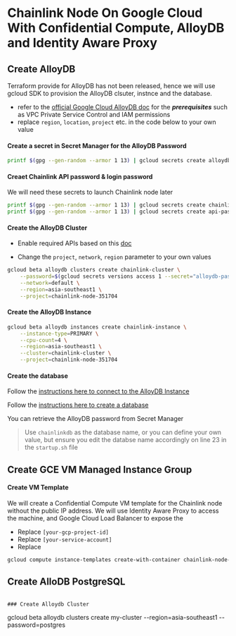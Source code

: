# Chainlink Node On Google Cloud With Confidential Compute, AlloyDB and Identity Aware Proxy 

## Create AlloyDB
Terraform provide for AlloyDB has not been released, hence we will use gcloud SDK to provision the AlloyDB clsuter, instnce and the database.

* refer to the [official Google Cloud AlloyDB doc](https://cloud.google.com/alloydb/docs/cluster-create) for the ***prerequisites*** such as VPC Private Service Control and IAM permissions
* replace `region`, `location`, `project` etc. in the code below to your own value


#### Create a secret in Secret Manager for the AlloyDB Password

```bash
printf $(gpg --gen-random --armor 1 13) | gcloud secrets create alloydb-password --data-file=-
```

#### Creaet Chainlink API password & login password
We will need these secrets to launch Chainlink node later
```bash
printf $(gpg --gen-random --armor 1 13) | gcloud secrets create chainlink-password --data-file=-
printf $(gpg --gen-random --armor 1 13) | gcloud secrets create api-password --data-file=-
```

#### Create the AlloyDB Cluster

* Enable required APIs based on this [doc](https://cloud.google.com/alloydb/docs/project-enable-access)

* Change the `project`, `network`, `region` parameter to your own values 
```bash
gcloud beta alloydb clusters create chainlink-cluster \
    --password=$(gcloud secrets versions access 1 --secret="alloydb-password") \
    --network=default \
    --region=asia-southeast1 \
    --project=chainlink-node-351704

```
#### Create the AlloyDB Instance

```bash
gcloud beta alloydb instances create chainlink-instance \
    --instance-type=PRIMARY \
    --cpu-count=4 \
    --region=asia-southeast1 \
    --cluster=chainlink-cluster \
    --project=chainlink-node-351704

```
#### Create the database
Follow the [instructions here to connect to the AlloyDB Instance](https://cloud.google.com/alloydb/docs/connect-psql)

Follow the [instructions here to create a database](https://cloud.google.com/alloydb/docs/database-create)

You can retrieve the AlloyDB password from Secret Manager

>Use `chainlinkdb` as the database name, or you can define your own value, but ensure you edit the databse name accordingly on line 23 in the `startup.sh` file



## Create GCE VM Managed Instance Group

#### Create VM Template
We will create a Confidential Compute VM template for the Chainlink node without the public IP address. We will use Identity Aware Proxy to access the machine, and Google Cloud Load Balancer to expose the 

* Replace `[your-gcp-project-id]`
* Replace `[your-service-account]`
* Replace 

```bash
gcloud compute instance-templates create-with-container chainlink-node-template --project=[your-gcp-project-id] --machine-type=n2d-standard-4 --network-interface=subnet=default,no-address --maintenance-policy=TERMINATE --provisioning-model=STANDARD --service-account=[your-service-account] --scopes=https://www.googleapis.com/auth/devstorage.read_only,https://www.googleapis.com/auth/logging.write,https://www.googleapis.com/auth/monitoring.write,https://www.googleapis.com/auth/servicecontrol,https://www.googleapis.com/auth/service.management.readonly,https://www.googleapis.com/auth/trace.append --region=asia-east2 --tags=chainlink-node --container-image=smartcontract/chainlink --container-restart-policy=always --create-disk=auto-delete=yes,boot=yes,device-name=chainlink-node-template,image=projects/confidential-vm-images/global/images/ubuntu-2004-focal-v20220404,mode=rw,size=100,type=pd-balanced --shielded-secure-boot --shielded-vtpm --shielded-integrity-monitoring --labels=container-vm=ubuntu-2004-focal-v20220404

```




## Create AlloDB PostgreSQL



```

### Create Alloydb Cluster
```
gcloud beta alloydb clusters create my-cluster --region=asia-southeast1 --password=postgres

```